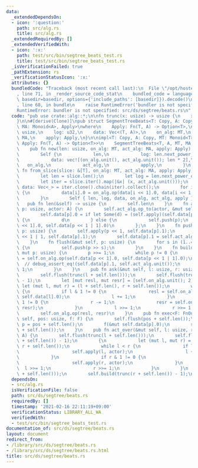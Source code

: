 ```yaml
---
data:
  _extendedDependsOn:
  - icon: ':question:'
    path: src/alg.rs
    title: src/alg.rs
  _extendedRequiredBy: []
  _extendedVerifiedWith:
  - icon: ':x:'
    path: test/src/bin/segtree_beats_test.rs
    title: test/src/bin/segtree_beats_test.rs
  _isVerificationFailed: true
  _pathExtension: rs
  _verificationStatusIcon: ':x:'
  attributes: {}
  bundledCode: "Traceback (most recent call last):\n  File \"/opt/hostedtoolcache/Python/3.9.1/x64/lib/python3.9/site-packages/onlinejudge_verify/documentation/build.py\"\
    , line 71, in _render_source_code_stat\n    bundled_code = language.bundle(stat.path,\
    \ basedir=basedir, options={'include_paths': [basedir]}).decode()\n  File \"/opt/hostedtoolcache/Python/3.9.1/x64/lib/python3.9/site-packages/onlinejudge_verify/languages/user_defined.py\"\
    , line 68, in bundle\n    raise RuntimeError('bundler is not specified: {}'.format(path.as_posix()))\n\
    RuntimeError: bundler is not specified: src/ds/segtree/beats.rs\n"
  code: "pub use crate::alg::*;\n\nfn trunc(x: usize) -> usize {\n    x >> x.trailing_zeros()\n\
    }\n\n#[derive(Clone)]\npub struct SegmentTreeBeats<T: Copy, A: Copy, MT: Monoid<T>,\
    \ MA: Monoid<A>, Apply>\nwhere\n    Apply: Fn(T, A) -> Option<T>,\n{\n    len:\
    \ usize,\n    log: u32,\n    data: Vec<(T, A)>,\n    on_alg: MT,\n    act_alg:\
    \ MA,\n    apply: Apply,\n}\n\nimpl<T: Copy, A: Copy, MT: Monoid<T>, MA: Monoid<A>,\
    \ Apply: Fn(T, A) -> Option<T>>\n    SegmentTreeBeats<T, A, MT, MA, Apply>\n{\n\
    \    pub fn new(len: usize, on_alg: MT, act_alg: MA, apply: Apply) -> Self {\n\
    \        Self {\n            len,\n            log: len.next_power_of_two().trailing_zeros(),\n\
    \            data: vec![(on_alg.unit(), act_alg.unit()); len * 2],\n         \
    \   on_alg,\n            act_alg,\n            apply,\n        }\n    }\n    pub\
    \ fn from_slice(slice: &[T], on_alg: MT, act_alg: MA, apply: Apply) -> Self {\n\
    \        let len = slice.len();\n        let log = len.next_power_of_two().trailing_zeros();\n\
    \        let iter = slice.iter().map(|&x| (x, act_alg.unit()));\n        let mut\
    \ data: Vec<_> = iter.clone().chain(iter).collect();\n        for i in (1..len).rev()\
    \ {\n            data[i].0 = on_alg.op(data[i << 1].0, data[i << 1 | 1].0);\n\
    \        }\n        Self { len, log, data, on_alg, act_alg, apply }\n    }\n \
    \   pub fn len(&self) -> usize {\n        self.len\n    }\n    fn apply(&mut self,\
    \ p: usize, actor: A) {\n        self.act_alg.op_to(actor, &mut self.data[p].1);\n\
    \        self.data[p].0 = if let Some(d) = (self.apply)(self.data[p].0, actor)\
    \ {\n            d\n        } else {\n            self.push(p);\n            self.on_alg.op(self.data[p\
    \ << 1].0, self.data[p << 1 | 1].0)\n        };\n    }\n    fn push(&mut self,\
    \ p: usize) {\n        self.apply(p << 1, self.data[p].1);\n        self.apply(p\
    \ << 1 | 1, self.data[p].1);\n        self.data[p].1 = self.act_alg.unit();\n\
    \    }\n    fn flush(&mut self, p: usize) {\n        for s in (1..=self.log).rev()\
    \ {\n            self.push(p >> s);\n        }\n    }\n    fn build(&mut self,\
    \ mut p: usize) {\n        p >>= 1;\n        while p != 0 {\n            self.data[p].0\
    \ = self.on_alg.op(self.data[p << 1].0, self.data[p << 1 | 1].0);\n          \
    \  // debug_assert_eq!(self.data[p].1, self.act_alg.unit());\n            p >>=\
    \ 1;\n        }\n    }\n    pub fn ask(&mut self, l: usize, r: usize) -> T {\n\
    \        self.flush(trunc(l + self.len()));\n        self.flush(trunc(r + self.len())\
    \ - 1);\n        let [mut resl, mut resr] = [self.on_alg.unit(); 2];\n       \
    \ let (mut l, mut r) = (l + self.len(), r + self.len());\n        while l < r\
    \ {\n            if l & 1 != 0 {\n                resl = self.on_alg.op(resl,\
    \ self.data[l].0);\n                l += 1;\n            }\n            if r &\
    \ 1 != 0 {\n                r -= 1;\n                resr = self.on_alg.op(self.data[r].0,\
    \ resr);\n            }\n            l >>= 1;\n            r >>= 1;\n        }\n\
    \        self.on_alg.op(resl, resr)\n    }\n    pub fn exec<F: FnOnce(&mut T)>(&mut\
    \ self, pos: usize, f: F) {\n        self.flush(pos + self.len());\n        let\
    \ p = pos + self.len();\n        f(&mut self.data[p].0);\n        self.build(pos\
    \ + self.len());\n    }\n    pub fn act_over(&mut self, l: usize, r: usize, actor:\
    \ A) {\n        self.flush(trunc(l + self.len()));\n        self.flush(trunc(r\
    \ + self.len()) - 1);\n        {\n            let (mut l, mut r) = (l + self.len(),\
    \ r + self.len());\n            while l < r {\n                if l & 1 != 0 {\n\
    \                    self.apply(l, actor);\n                    l += 1;\n    \
    \            }\n                if r & 1 != 0 {\n                    r -= 1;\n\
    \                    self.apply(r, actor);\n                }\n              \
    \  l >>= 1;\n                r >>= 1;\n            }\n        }\n        self.build(trunc(l\
    \ + self.len()));\n        self.build(trunc(r + self.len()) - 1);\n    }\n}\n"
  dependsOn:
  - src/alg.rs
  isVerificationFile: false
  path: src/ds/segtree/beats.rs
  requiredBy: []
  timestamp: '2021-02-16 22:11:19+09:00'
  verificationStatus: LIBRARY_ALL_WA
  verifiedWith:
  - test/src/bin/segtree_beats_test.rs
documentation_of: src/ds/segtree/beats.rs
layout: document
redirect_from:
- /library/src/ds/segtree/beats.rs
- /library/src/ds/segtree/beats.rs.html
title: src/ds/segtree/beats.rs
---
```

